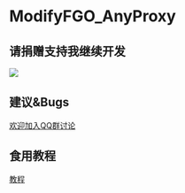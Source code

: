# ModifyFGO_AnyProxy
## 请捐赠支持我继续开发
![](https://github.com/heqyoufree/ModifyFGO_AnyProxy/blob/master/%E8%B5%9E%E5%8A%A9%E9%83%BD%E7%BB%99%E6%88%91%E8%B5%9E%E5%8A%A9.jpg?raw=true)  
## 建议&Bugs
[欢迎加入QQ群讨论](https://jq.qq.com/?_wv=1027&k=56u6QM2)  
## 食用教程
[教程](https://heqyoufree.github.io/)
